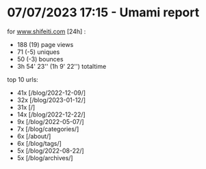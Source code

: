 # 07/07/2023 17:15 - Umami report
for www.shifeiti.com [24h] :

 - 188 (19) page views
 - 71 (-5) uniques
 - 50 (-3) bounces
 - 3h 54' 23'' (1h 9' 22'') totaltime


top 10 urls:
 - 41x [/blog/2022-12-09/]
 - 32x [/blog/2023-01-12/]
 - 31x [/]
 - 14x [/blog/2022-12-22/]
 - 9x [/blog/2022-05-07/]
 - 7x [/blog/categories/]
 - 6x [/about/]
 - 6x [/blog/tags/]
 - 5x [/blog/2022-08-22/]
 - 5x [/blog/archives/]



